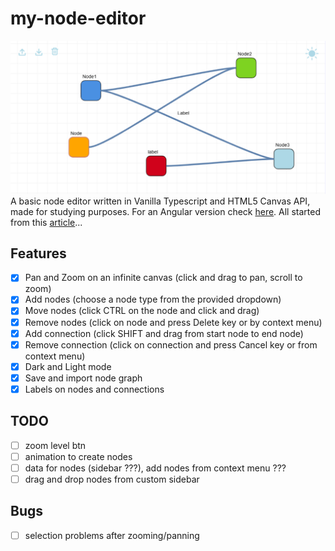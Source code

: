 # my-node-editor

![node_editor](./docs/my_node_editor.png)
A basic node editor written in Vanilla Typescript and HTML5 Canvas API, made for studying purposes. For an Angular version check [here](https://github.com/LorenzoCorbella74/node-editor). All started from this [article](https://harrisonmilbradt.com/articles/canvas-panning-and-zooming)...

## Features
- [x] Pan and Zoom on an infinite canvas (click and drag to pan, scroll to zoom)
- [x] Add nodes (choose a node type from the provided dropdown)
- [x] Move nodes (click CTRL on the node and click and drag)
- [x] Remove nodes (click on node and press Delete key or by context menu)
- [x] Add connection (click SHIFT and drag from start node to end node)
- [x] Remove connection (click on connection and press Cancel key or from context menu)
- [x] Dark and Light mode
- [x] Save and import node graph
- [x] Labels on nodes and connections

## TODO
- [ ] zoom level btn
- [ ] animation to create nodes
- [ ] data for nodes (sidebar ???), add nodes from context menu ???
- [ ] drag and drop nodes from custom sidebar 

## Bugs
- [ ] selection problems after zooming/panning


